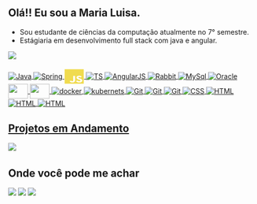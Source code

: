 ## Olá!! Eu sou a Maria Luisa.

*  Sou estudante de ciências da computação atualmente no 7° semestre.
*  Estágiaria em desenvolvimento full stack com java e angular.

<div align="left">
  <a href="hhttps://github.com/luisaxsz">
   <img src = "https://github-readme-stats.vercel.app/api/top-langs/?username=luisaxsz&hide_progress=true&theme=radical"><img>
</div>
<div style="display: inline_block;"><br>
  <img align="center" alt="Java" height="30" width="40" src="https://cdn.jsdelivr.net/gh/devicons/devicon/icons/java/java-original.svg" />
  <img  align="center" alt="Spring" height="30" width="40" src="https://cdn.jsdelivr.net/gh/devicons/devicon/icons/spring/spring-original.svg" />
  <img align="center" alt="JS" height="30" width="40" src="https://raw.githubusercontent.com/devicons/devicon/master/icons/javascript/javascript-plain.svg">
  <img align="center" alt="TS" height="30" width="40" src="https://cdn.jsdelivr.net/gh/devicons/devicon@latest/icons/typescript/typescript-original.svg">
  <img align="center" alt="AngularJS" height="30" width="40" src="https://cdn.jsdelivr.net/gh/devicons/devicon/icons/angularjs/angularjs-plain.svg">
  <img align="center" alt="Rabbit" height="30" width="40" src="https://cdn.jsdelivr.net/gh/devicons/devicon@latest/icons/rabbitmq/rabbitmq-original.svg" />
  <img align="center" alt="MySql" height="30" width="40" src="https://cdn.jsdelivr.net/gh/devicons/devicon/icons/mysql/mysql-original.svg" />
  <img align="center" alt="Oracle" height="30" width="40" src="https://cdn.jsdelivr.net/gh/devicons/devicon@latest/icons/oracle/oracle-original.svg" />
  <img align="center" height="30" width="40"  src="https://cdn.jsdelivr.net/gh/devicons/devicon@latest/icons/linux/linux-original.svg" />
  <img align="center"  height="30" width="40"src="https://cdn.jsdelivr.net/gh/devicons/devicon@latest/icons/ubuntu/ubuntu-original.svg" />
  <img align="center" alt="docker" height="30" width="40" src="https://cdn.jsdelivr.net/gh/devicons/devicon/icons/docker/docker-plain-wordmark.svg" />
  <img align="center" alt="kubernets" height="30" width="40" src="https://cdn.jsdelivr.net/gh/devicons/devicon@latest/icons/kubernetes/kubernetes-original.svg" />
  <img  align="center" alt="Git" height="30" width="40" src="https://cdn.jsdelivr.net/gh/devicons/devicon/icons/git/git-plain.svg">
  <img  align="center" alt="Git" height="30" width="40" src="https://cdn.jsdelivr.net/gh/devicons/devicon@latest/icons/gitlab/gitlab-original.svg">
  <img  align="center" alt="Git" height="30" width="40" src="https://cdn.jsdelivr.net/gh/devicons/devicon@latest/icons/github/github-original.svg">
  <img align="center" alt="CSS" height="30" width="40" src="https://cdn.jsdelivr.net/gh/devicons/devicon@latest/icons/trello/trello-original.svg">
  <img  align="center" alt="HTML" height="30" width="40" src="https://cdn.jsdelivr.net/gh/devicons/devicon/icons/html5/html5-original.svg" />
  <img  align="center" alt="HTML" height="30" width="40" src="https://cdn.jsdelivr.net/gh/devicons/devicon@latest/icons/css3/css3-original.svg" />
  <img  align="center" alt="HTML" height="30" width="40" src="https://cdn.jsdelivr.net/gh/devicons/devicon@latest/icons/sass/sass-original.svg" />
</div>
  
## Projetos em Andamento
<a href="https://github.com/luisaxsz/Curso-Kubernets-Alura">
    <img height=100 src="https://github-readme-stats.vercel.app/api/pin/?username=luisaxsz&repo=Formacao-POO-PHP&theme=radical&border_radius=20"/>
  </a>


  ## Onde você pode me achar
<div> 
 
  <a href="https://www.instagram.com/luisaxsz/" target="_blank"><img src="https://img.shields.io/badge/-Instagram-%23E4405F?style=for-the-badge&logo=instagram&logoColor=white" target="_blank"></a>
  <a href = "mailto:contatomarialuisalameirao@gmail.com"><img src="https://img.shields.io/badge/-Gmail-%23333?style=for-the-badge&logo=gmail&logoColor=white" target="_blank"></a>
  <a href="https://www.linkedin.com/in/maria-luisa-lameir%C3%A3o-sousa" target="_blank"><img src="https://img.shields.io/badge/-LinkedIn-%230077B5?style=for-the-badge&logo=linkedin&logoColor=white" target="_blank"></a>  
</div>
